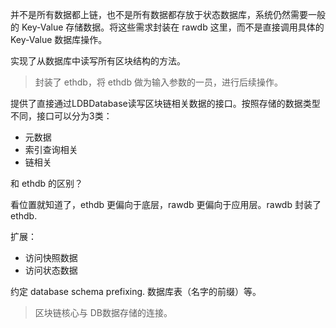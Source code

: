 并不是所有数据都上链，也不是所有数据都存放于状态数据库，系统仍然需要一般的 Key-Value 存储数据。将这些需求封装在 rawdb 这里，而不是直接调用具体的 Key-Value 数据库操作。

实现了从数据库中读写所有区块结构的方法。

> 封装了 ethdb，将 ethdb 做为输入参数的一员，进行后续操作。

提供了直接通过LDBDatabase读写区块链相关数据的接口。按照存储的数据类型不同，接口可以分为3类：

* 元数据
* 索引查询相关
* 链相关

和 ethdb 的区别？

看位置就知道了，ethdb 更偏向于底层，rawdb 更偏向于应用层。rawdb 封装了 ethdb.

扩展：

* 访问快照数据
* 访问状态数据

约定 database schema prefixing. 数据库表（名字的前缀）等。

> 区块链核心与 DB数据存储的连接。



